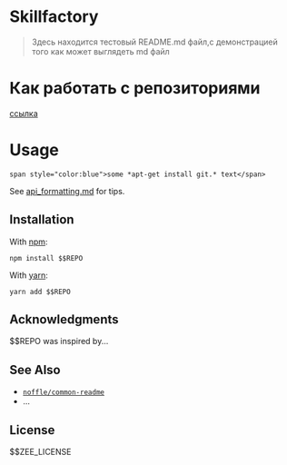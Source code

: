 # Skillfactory

> Здесь находится тестовый README.md файл,с демонстрацией того как может выглядеть md файл







# Как работать с репозиториями

[ссылка](https://about.gitlab.com/images/press/git-cheat-sheet.pdf)








# Usage

```
span style="color:blue">some *apt-get install git.* text</span>
```

See [api_formatting.md](api_formatting.md) for tips.

## Installation

With [npm](https://npmjs.org/):

```shell
npm install $$REPO
```

With [yarn](https://yarnpkg.com/en/):

```shell
yarn add $$REPO
```

## Acknowledgments

$$REPO was inspired by...

## See Also

- [`noffle/common-readme`](https://github.com/noffle/common-readme)
- ...

## License

$$ZEE_LICENSE
